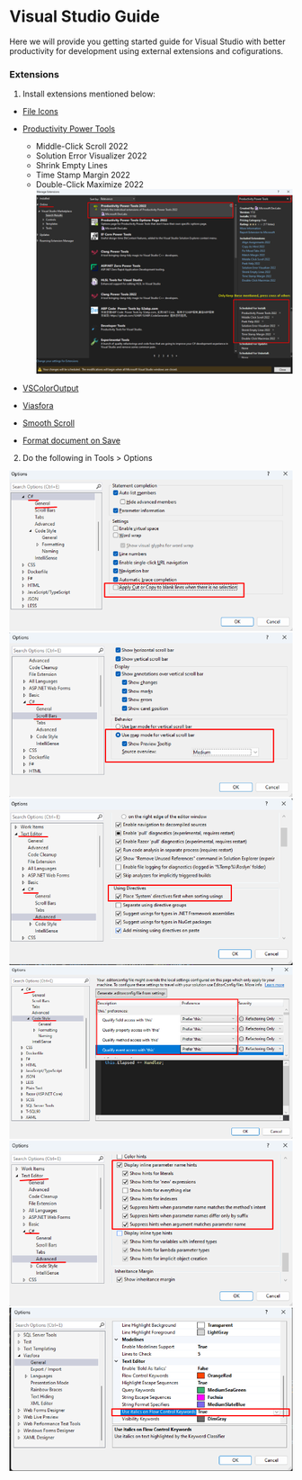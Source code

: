 # Visual Studio Guide

Here we will provide you getting started guide for Visual Studio with better productivity for development using external extensions and cofigurations.

### Extensions

1. Install extensions mentioned below:

- [File Icons](https://marketplace.visualstudio.com/items?itemName=MadsKristensen.FileIcons)
 - [Productivity Power Tools](https://marketplace.visualstudio.com/items?itemName=VisualStudioPlatformTeam.ProductivityPowerPack2022)
   - Middle-Click Scroll 2022
   - Solution Error Visualizer 2022
   - Shrink Empty Lines
   - Time Stamp Margin 2022
   - Double-Click Maximize 2022
 ![Install all extensions](images/ProductivityPowerToolsSettings.png)

 - [VSColorOutput](https://marketplace.visualstudio.com/items?itemName=MikeWard-AnnArbor.VSColorOutput)
 - [Viasfora](https://marketplace.visualstudio.com/items?itemName=TomasRestrepo.Viasfora)
 - [Smooth Scroll](https://gist.github.com/pishangujeniya/af08484ba14a68daa53e5937a1f2044a)
 - [Format document on Save](https://marketplace.visualstudio.com/items?itemName=mynkow.FormatdocumentonSave)

 2. Do the following in Tools > Options

![Cut Copy empty Lines](images/DisableCutCopyEmptyLine.png)
![Mode Scroll Bars](images/MapModeScrollbars.png)
![System Using sort](images/UsingSortSystemFirst.png)
![this preference](images/PreferThis.png)
![display inline parameter name hints](images/DisplayInlineParameterNameHints.png)
![viasfora settings](images/ViasforaSettings.png)

